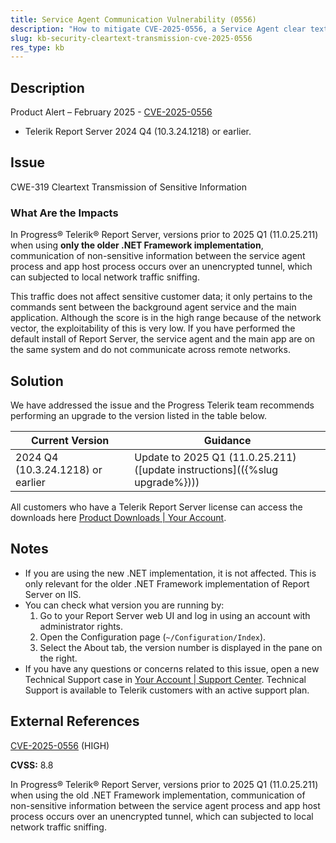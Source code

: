```yaml
---
title: Service Agent Communication Vulnerability (0556)
description: "How to mitigate CVE-2025-0556, a Service Agent clear text communication vulnerability in .NET Framework."
slug: kb-security-cleartext-transmission-cve-2025-0556
res_type: kb
---
```


## Description

Product Alert – February 2025 - [CVE-2025-0556](https://www.cve.org/CVERecord?id=CVE-2025-0556)

- Telerik Report Server 2024 Q4 (10.3.24.1218) or earlier.

## Issue

CWE-319 Cleartext Transmission of Sensitive Information

### What Are the Impacts

In Progress® Telerik® Report Server, versions prior to 2025 Q1 (11.0.25.211) when using **only the older .NET Framework implementation**, communication of non-sensitive information between the service agent process and app host process occurs over an unencrypted tunnel, which can subjected to local network traffic sniffing.

This traffic does not affect sensitive customer data; it only pertains to the commands sent between the background agent service and the main application. Although the score is in the high range because of the network vector, the exploitability of this is very low. If you have performed the default install of Report Server, the service agent and the main app are on the same system and do not communicate across remote networks.

## Solution

We have addressed the issue and the Progress Telerik team recommends performing an upgrade to the version listed in the table below.

| Current Version | Guidance |
|-----------------|----------|
| 2024 Q4 (10.3.24.1218) or earlier | Update to 2025 Q1 (11.0.25.211) ([update instructions](({%slug upgrade%}))) |

All customers who have a Telerik Report Server license can access the downloads here [Product Downloads | Your Account](https://www.telerik.com/account/downloads/product-download?product=REPSERVER).

## Notes

- If you are using the new .NET implementation, it is not affected. This is only relevant for the older .NET Framework implementation of Report Server on IIS.
- You can check what version you are running by:
  1. Go to your Report Server web UI and log in using an account with administrator rights.
  1. Open the Configuration page (`~/Configuration/Index`).
  1. Select the About tab, the version number is displayed in the pane on the right.
- If you have any questions or concerns related to this issue, open a new Technical Support case in [Your Account | Support Center](https://www.telerik.com/account/support-center/contact-us/). Technical Support is available to Telerik customers with an active support plan.

## External References

[CVE-2025-0556](https://www.cve.org/CVERecord?id=CVE-2025-0556) (HIGH)

**CVSS:** 8.8

In Progress® Telerik® Report Server, versions prior to 2025 Q1 (11.0.25.211) when using the old .NET Framework implementation, communication of non-sensitive information between the service agent process and app host process occurs over an unencrypted tunnel, which can subjected to local network traffic sniffing.